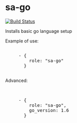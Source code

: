 sa-go
=====

[![Build Status](https://travis-ci.org/softasap/sa-go.svg?branch=master)](https://travis-ci.org/softasap/sa-go)


Installs basic go language setup



Example of use:

<pre>

     - {
         role: "sa-go"
       }

</pre>

Advanced:

<pre>


     - {
         role: "sa-go",
         go_version: 1.6 
       }


</pre>



